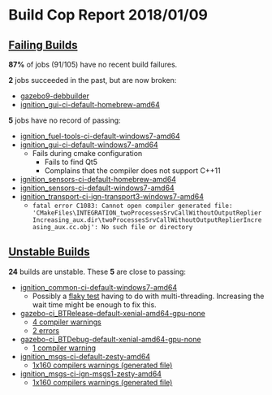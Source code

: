 # Build Cop Report 2018/01/09 #

## [Failing Builds](https://build.osrfoundation.org/view/main/view/BuildCopFail/) ##

**87%** of jobs (91/105) have no recent build failures.

**2** jobs succeeded in the past, but are now broken:

* [gazebo9-debbuilder](https://build.osrfoundation.org/view/main/view/BuildCopFail/job/gazebo9-debbuilder/)
* [ignition_gui-ci-default-homebrew-amd64](https://build.osrfoundation.org/view/main/view/BuildCopFail/job/ignition_gui-ci-default-homebrew-amd64/)

**5** jobs have no record of passing:

* [ignition_fuel-tools-ci-default-windows7-amd64](https://build.osrfoundation.org/view/main/view/BuildCopFail/job/ignition_fuel-tools-ci-default-windows7-amd64/)
* [ignition_gui-ci-default-windows7-amd64](https://build.osrfoundation.org/view/main/view/BuildCopFail/job/ignition_gui-ci-default-windows7-amd64/)
    * Fails during cmake configuration
        * Fails to find Qt5
        * Complains that the compiler does not support C++11
* [ignition_sensors-ci-default-homebrew-amd64](https://build.osrfoundation.org/view/main/view/BuildCopFail/job/ignition_sensors-ci-default-homebrew-amd64/)
* [ignition_sensors-ci-default-windows7-amd64](https://build.osrfoundation.org/view/main/view/BuildCopFail/job/ignition_sensors-ci-default-windows7-amd64)
* [ignition_transport-ci-ign-transport3-windows7-amd64](https://build.osrfoundation.org/view/main/view/BuildCopFail/job/ignition_transport-ci-ign-transport3-windows7-amd64/)
    * `fatal error C1083: Cannot open compiler generated file: 'CMakeFiles\INTEGRATION_twoProcessesSrvCallWithoutOutputReplierIncreasing_aux.dir\twoProcessesSrvCallWithoutOutputReplierIncreasing_aux.cc.obj': No such file or directory`

## [Unstable Builds](https://build.osrfoundation.org/view/main/view/BuildCopFail/) ##

**24** builds are unstable. These **5** are close to passing:

* [ignition_common-ci-default-windows7-amd64](https://build.osrfoundation.org/view/main/view/BuildCopFail/job/ignition_common-ci-default-windows7-amd64/)
    * Possibly a [flaky test](https://build.osrfoundation.org/view/main/view/BuildCopFail/job/ignition_common-ci-default-windows7-amd64/228/testReport/junit/(root)/WorkerPool/ThingsRunInParallel/) having to do with multi-threading. Increasing the wait time might be enough to fix this.
* [gazebo-ci_BTRelease-default-xenial-amd64-gpu-none](https://build.osrfoundation.org/view/main/view/BuildCopFail/job/gazebo-ci_BTRelease-default-xenial-amd64-gpu-none)
    * [4 compiler warnings](https://build.osrfoundation.org/view/main/view/BuildCopFail/job/gazebo-ci_BTRelease-default-xenial-amd64-gpu-none/warnings)
    * [2 errors](https://build.osrfoundation.org/view/main/view/BuildCopFail/job/gazebo-ci_BTRelease-default-xenial-amd64-gpu-none/lastCompletedBuild/testReport/)
* [gazebo-ci_BTDebug-default-xenial-amd64-gpu-none](https://build.osrfoundation.org/view/main/view/BuildCopFail/job/gazebo-ci_BTDebug-default-xenial-amd64-gpu-none)
    * [1 compiler warning](https://build.osrfoundation.org/view/main/view/BuildCopFail/job/gazebo-ci_BTDebug-default-xenial-amd64-gpu-none/warnings)
* [ignition_msgs-ci-default-zesty-amd64](https://build.osrfoundation.org/view/main/view/BuildCopFail/job/ignition_msgs-ci-default-zesty-amd64/)
    * [1x160 compilers warnings (generated file)](https://build.osrfoundation.org/view/main/view/BuildCopFail/job/ignition_msgs-ci-default-zesty-amd64/lastSuccessfulBuild/warnings21Result/)
* [ignition_msgs-ci-ign-msgs1-zesty-amd64](https://build.osrfoundation.org/view/main/view/BuildCopFail/job/ignition_msgs-ci-ign-msgs1-zesty-amd64/)
    * [1x160 compilers warnings (generated file)](https://build.osrfoundation.org/view/main/view/BuildCopFail/job/ignition_msgs-ci-ign-msgs1-zesty-amd64/lastSuccessfulBuild/warnings21Result/)